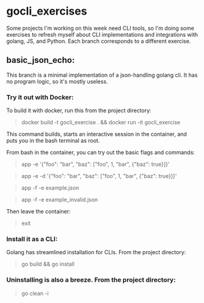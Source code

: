 # gocli_exercises
Some projects I'm working on this week need CLI tools, so I'm doing some exercises to refresh myself about CLI implementations and integrations with golang, JS, and Python. Each branch corresponds to a different exercise.

## basic_json_echo:

This branch is a minimal implementation of a json-handling golang cli. It has no program logic, so it's mostly useless.

### Try it out with Docker:
To build it with docker, run this from the project directory:

> docker build -t gocli_exercise . && docker run -it gocli_exercise

This command builds, starts an interactive session in the container, and puts you in the bash terminal as root.

From bash in the container, you can try out the basic flags and commands:
> app -e '{"foo": "bar", "baz": ["foo", 1, "bar", {"baz": true}]}'

> app -e -d '{"foo": "bar", "baz": ["foo", 1, "bar", {"baz": true}]}'

> app -f -e example.json

> app -f -e example_invalid.json

Then leave the container:
> exit

### Install it as a CLI:
Golang has streamlined installation for CLIs. From the project directory:
> go build && go install

### Uninstalling is also a breeze. From the project directory:
> go clean -i
